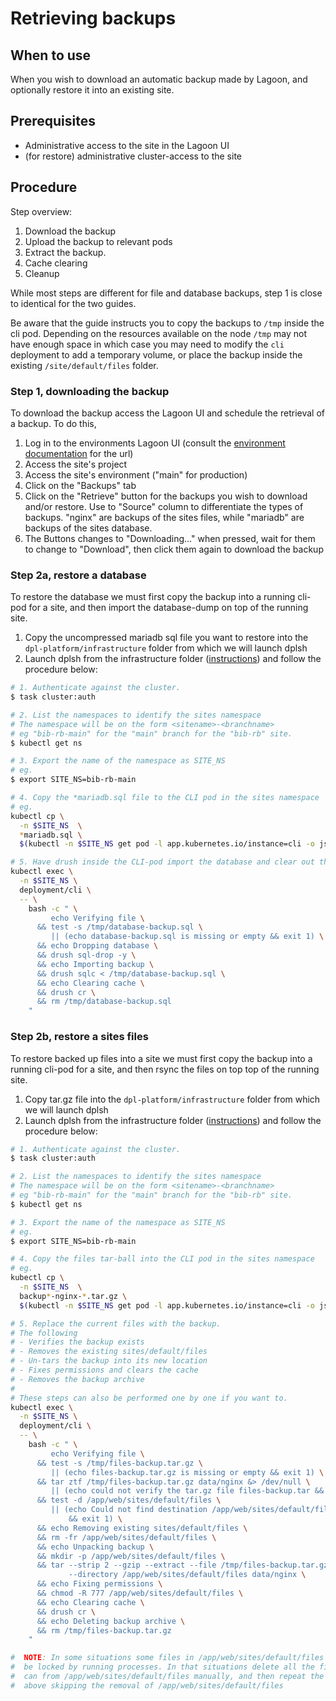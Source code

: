 # Retrieving backups

## When to use

When you wish to download an automatic backup made by Lagoon, and optionally
restore it into an existing site.

## Prerequisites

* Administrative access to the site in the Lagoon UI
* (for restore) administrative cluster-access to the site

## Procedure

Step overview:

1. Download the backup
2. Upload the backup to relevant pods
3. Extract the backup.
4. Cache clearing
5. Cleanup

While most steps are different for file and database backups, step 1 is close to
identical for the two guides.

Be aware that the guide instructs you to copy the backups to `/tmp` inside the
cli pod. Depending on the resources available on the node `/tmp` may not have
enough space in which case you may need to modify the `cli` deployment to add
a temporary volume, or place the backup inside the existing `/site/default/files`
folder.

### Step 1, downloading the backup

 To download the backup access the Lagoon UI and schedule the retrieval of a
 backup. To do this,

 1. Log in to the environments Lagoon UI (consult the
 [environment documentation](../platform-environments.md) for the url)
 2. Access the site's project
 3. Access the site's environment ("main" for production)
 4. Click on the "Backups" tab
 5. Click on the "Retrieve" button for the backups you wish to download and/or
    restore. Use to "Source" column to differentiate the types of backups.
    "nginx" are backups of the sites files, while "mariadb" are backups of the
    sites database.
 6. The Buttons changes to "Downloading..." when pressed, wait for them to
    change to "Download", then click them again to download the backup

### Step 2a, restore a database

To restore the database we must first copy the backup into a running cli-pod
for a site, and then import the database-dump on top of the running site.

1. Copy the uncompressed mariadb sql file you want to restore into the `dpl-platform/infrastructure`
   folder from which we will launch dplsh
2. Launch dplsh from the infrastructure folder ([instructions](using-dplsh.md))
   and follow the procedure below:

```sh
# 1. Authenticate against the cluster.
$ task cluster:auth

# 2. List the namespaces to identify the sites namespace
# The namespace will be on the form <sitename>-<branchname>
# eg "bib-rb-main" for the "main" branch for the "bib-rb" site.
$ kubectl get ns

# 3. Export the name of the namespace as SITE_NS
# eg.
$ export SITE_NS=bib-rb-main

# 4. Copy the *mariadb.sql file to the CLI pod in the sites namespace
# eg.
kubectl cp \
  -n $SITE_NS  \
  *mariadb.sql \
  $(kubectl -n $SITE_NS get pod -l app.kubernetes.io/instance=cli -o jsonpath="{.items[0].metadata.name}"):/tmp/database-backup.sql

# 5. Have drush inside the CLI-pod import the database and clear out the backup
kubectl exec \
  -n $SITE_NS \
  deployment/cli \
  -- \
    bash -c " \
         echo Verifying file \
      && test -s /tmp/database-backup.sql \
         || (echo database-backup.sql is missing or empty && exit 1) \
      && echo Dropping database \
      && drush sql-drop -y \
      && echo Importing backup \
      && drush sqlc < /tmp/database-backup.sql \
      && echo Clearing cache \
      && drush cr \
      && rm /tmp/database-backup.sql
    "
```

### Step 2b, restore a sites files

To restore backed up files into a site we must first copy the backup into a
running cli-pod for a site, and then rsync the files on top top of the running
site.

1. Copy tar.gz file into the `dpl-platform/infrastructure` folder from which we
   will launch dplsh
2. Launch dplsh from the infrastructure folder ([instructions](using-dplsh.md))
   and follow the procedure below:

```sh
# 1. Authenticate against the cluster.
$ task cluster:auth

# 2. List the namespaces to identify the sites namespace
# The namespace will be on the form <sitename>-<branchname>
# eg "bib-rb-main" for the "main" branch for the "bib-rb" site.
$ kubectl get ns

# 3. Export the name of the namespace as SITE_NS
# eg.
$ export SITE_NS=bib-rb-main

# 4. Copy the files tar-ball into the CLI pod in the sites namespace
# eg.
kubectl cp \
  -n $SITE_NS  \
  backup*-nginx-*.tar.gz \
  $(kubectl -n $SITE_NS get pod -l app.kubernetes.io/instance=cli -o jsonpath="{.items[0].metadata.name}"):/tmp/files-backup.tar.gz

# 5. Replace the current files with the backup.
# The following
# - Verifies the backup exists
# - Removes the existing sites/default/files
# - Un-tars the backup into its new location
# - Fixes permissions and clears the cache
# - Removes the backup archive
#
# These steps can also be performed one by one if you want to.
kubectl exec \
  -n $SITE_NS \
  deployment/cli \
  -- \
    bash -c " \
         echo Verifying file \
      && test -s /tmp/files-backup.tar.gz \
         || (echo files-backup.tar.gz is missing or empty && exit 1) \
      && tar ztf /tmp/files-backup.tar.gz data/nginx &> /dev/null \
         || (echo could not verify the tar.gz file files-backup.tar && exit 1) \
      && test -d /app/web/sites/default/files \
         || (echo Could not find destination /app/web/sites/default/files \
             && exit 1) \
      && echo Removing existing sites/default/files \
      && rm -fr /app/web/sites/default/files \
      && echo Unpacking backup \
      && mkdir -p /app/web/sites/default/files \
      && tar --strip 2 --gzip --extract --file /tmp/files-backup.tar.gz \
             --directory /app/web/sites/default/files data/nginx \
      && echo Fixing permissions \
      && chmod -R 777 /app/web/sites/default/files \
      && echo Clearing cache \
      && drush cr \
      && echo Deleting backup archive \
      && rm /tmp/files-backup.tar.gz
    "

#  NOTE: In some situations some files in /app/web/sites/default/files might
#  be locked by running processes. In that situations delete all the files you
#  can from /app/web/sites/default/files manually, and then repeat the step
#  above skipping the removal of /app/web/sites/default/files
```
